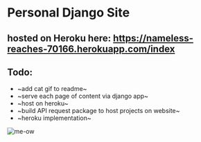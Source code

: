 # Personal Django Site

## hosted on Heroku here: https://nameless-reaches-70166.herokuapp.com/index

## Todo:
* ~add cat gif to readme~
* ~serve each page of content via django app~
* ~host on heroku~
* ~build API request package to host projects on website~
* ~heroku implementation~

![me-ow](https://i.imgur.com/bA3Rn7E.gif)
